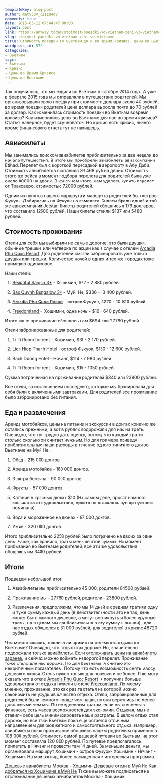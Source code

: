 ```yaml
---
templateKey: blog-post
author: matv33v_c21184dv
comments: true
date: 2015-03-12 07:44:47+00:00
layout: post
link: https://anyway.today/stoimost-poezdki-vo-vietnam-zeni-vo-vietname/
slug: stoimost-poezdki-vo-vietnam-zeni-vo-vietname
title: Стоимость поездки во Вьетнам до и во время кризиса. Цены во Вьетнаме.
wordpress_id: 572
categories:
- Вьетнам
tags:
- Вьетнам
- Кризис
- Цены во Время Кризиса
- Цены во Вьетнаме
---
```


Так получилось, что мы ездили во Вьетнам в октябре 2014 года.  А уже в феврале 2015 года мы отправляли в путешествие родителей. Мы организовывали свою поездку при стоимости доллара около 40 рублей, во время поездки родителей цена доллара выросла почти до 70 рублей за доллар. Как изменилась стоимость поездки во Вьетнам вовремя кризиса? Как изменились цены во Вьетнаме для нас во время кризиса? Статья, наверное, будет скучноватой. Но кризис есть кризис, ничего кроме финансового отчета тут не напишешь.




<!-- more -->





## Авиабилеты




Мы занимались поиском авиабилетов приблизительно за две недели до начала путешествия. В итоге мы приобрели авиабилеты авиакомпании Etihad. Перелет был с короткой пересадкой в аэропорту в Абу Даби. Стоимость авиабилетов составила 39 468 руб на двоих. Стоимость этого же рейса в момент подбора перелета для родителей была уже около 80000 на двоих. В конечном итоге, нам удалось купить перелет от Трансаеро, стоимостью 72000 рублей.




Одним из пунктов нашего маршрута и маршрута родителей был остров Фукуок. Добирались на Фукуок на самолете. Билеты брали одной и той же авиакомпании Jetstar. Билеты родителей обошлись в 179 долларов, что составило 12500 рублей. Наши билеты стоили $137 или 5480 рублей.





## Стоимость проживания




Отели для себя мы выбирали не самые дорогие, это были двушки, обычные трешки, или четверка по акции как в случае с отелем [Arcadia Phu Quoc Resort](http://anyway.today/otziv-arcadia-phu-quoc-resort/). Для родителей смогли забронировать уже только двушки или трешки. Количество ночей в одних и тех же  городах тоже примерно одинаковое.




Наши отели:






	
  1. [ Beautiful Saigon 3*](http://anyway.today/otzivi-ob-otele-beautiful-saigon-3/) - Хошимин, $72 - 2 880 рублей.

	
  2. [ Bao Quynh Bungalow 3*](http://anyway.today/mui-ne-bao-quynh-bungalow-3/) - Муй  Не, $336 - 13 400 рублей.

	
  3. [Arcadia Phu Quoc Resort](http://anyway.today/otziv-arcadia-phu-quoc-resort/) - остров Фукуок, S270 - 10 929 рублей.

	
  4. [Freedomland ](http://anyway.today/otzivi-ob-otelyh-vo-vietame-freedomland/)-  Хошимин, одна ночь - $16 - 640 рублей.


Итого наше проживание обошлось нам $694 или 27760 рублей.

Отели забронированные для родителей:

	
  1. Ti Ti Room for rent - Хошимин, $31 - 2 170 рублей.

	
  2. Lien Hiep Thanh Hotel - остроф Фукуок, $180 - 12 600 рублей.


	
  3. Bach Duong Hotel - Нячанг, $114 - 7 980 рублей.

	
  4. Ti Ti Room for rent - Хошимин, $15 - 1050 рублей.


Сумма потраченная на проживание родителей $340 или 23800 рублей.

Все отели, за исключением последнего, которые мы бронировали для себя были с включенными завтраками. Для родителей все проживание было забронировано без питания.


## Еда и развлечения


Аренда мотобайков, цены на питание и экскурсии в донгах конечно же остались прежними, а вот в рублях подорожали для нас на треть. Очевидно, что тут трудно дать оценку, потому что каждый тратит столько сколько он считает нужным. Но для примера приведу приблизительные наши расходы в течение одного типичного дня во Вьетнаме на Муй Не.



	
  1. Обед - 215 000 донгов

	
  2. Аренда мотобайка - 160 000 донгов.

	
  3. 3 литра бензина - 90 000 донгов.

	
  4. Фрукты - 57 000 донгов.

	
  5. Катание в красных дюнах $10 (На самом деле, просят намного меньше за это удовольствие, просто не оказалось купюр нужного номинала).

	
  6. Вода и мороженное на дюнах - 87 000 донгов.

	
  7. Ужин - 320 000 донгов.


Итого приблизительно 2258 рублей было потрачено на двоих за один день. Чаще, как правило, траты меньше этой суммы. На момент прибывания во Вьетнаме родителей, все эти же удовольствия обошлись им 3480 рублей.


## Итоги


Подведем небольшой итог:



	
  1. Авиабилеты мы приблизительно 45 000, родители 84500 рублей.

	
  2. Проживание мы - 27760 рублей, родители - 23800 рублей.

	
  3. Развлечения, предположим, что мы 14 дней в среднем тратили одну и туже сумму каждый день (в действительности это не так, день может быть намного дешевле, а могут возникнуть и более крупные траты, но в целом мы приблизительно в эту сумму и вышли),  для нас отдых обошелся в 31 000 рублей, для родителей в кризис 48720 рублей.




Что можно сказать, повлиял ли кризис на стоимость отдыха во Вьетнаме? Очевидно, что отдых стал дороже. Но, значительно подорожали только авиабилеты. Если [отслеживать цены на авиабилеты заранее](http://anyway.today/kak-naiti-deshevie-aviabileti/), и сейчас можно поймать недорогой перелет. Проживание тоже стало для нас дороже. Но для Вьетнама, я считаю это некритичным показателем. Потому что есть возможность снять массу дешевого жилья. Отель нужен только для ночевки и не более. Я не могу сказать что в отеле [Arcadia Phu Quoc Resort](http://anyway.today/otziv-arcadia-phu-quoc-resort/)  я получила больше удовольствия от отдыха нежели в отеле [Freedomland. ](http://anyway.today/otzivi-ob-otelyh-vo-vietame-freedomland/)По моему мнению, проживание, это как раз та статья на которой можно сэкономить не ухудшив качество отдыха. Отели, забронированные для родителей были немного проще чем наши, но они вернулись не менее довольными чем мы. По ежедневным тратам, если вы стеснены в финансах, есть масса возможностей для экономии. Отдыхая, мы не ставили себе цель минимизировать наши растраты. В целом отдых стал дороже, но все таки Вьетнам пока еще остается отличным направлением для бюджетного и самостоятельного отдыха. Например, авиабилеты плюс проживание обошлись нашим родителям примерно в 108 000 рублей. Стоимость самой дешевой путевки во Вьетнам, на этот момент составляла 120 000 рублей. По путевке предполагалось прилететь в Нячанг и провести там 14 дней. За меньшие деньги, мы организовали маршрут Хошимин - остров Фукуок- Хошимин - Нячанг - Хошимин. На мой взгляд, более насыщенная и интересная программа.


Дешевые авиабилеты Москва - Хошимин
Дешевые отели в Муй Не  [Как добраться из Хошимина в Муй Не](http://c1.travelpayouts.com/click?shmarker=14510&promo_id=150&source_type=link&type=click) Также вы можете подписаться на отслеживание дешевых авиабилетов Москва - Хошимин
